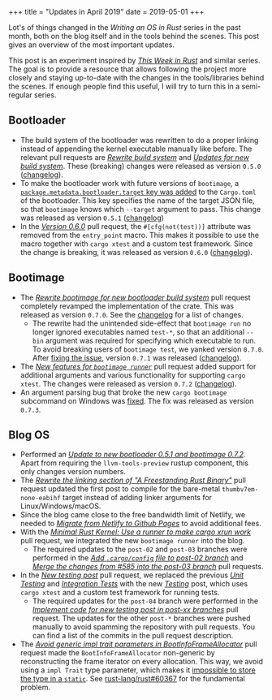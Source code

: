 +++
title = "Updates in April 2019"
date = 2019-05-01
+++

Lot's of things changed in the _Writing an OS in Rust_ series in the past month, both on the blog itself and in the tools behind the scenes. This post gives an overview of the most important updates.

This post is an experiment inspired by [_This Week in Rust_] and similar series. The goal is to provide a resource that allows following the project more closely and staying up-to-date with the changes in the tools/libraries behind the scenes. If enough people find this useful, I will try to turn this in a semi-regular series.

[_This Week in Rust_]: https://this-week-in-rust.org/

## Bootloader

- The build system of the bootloader was rewritten to do a proper linking instead of appending the kernel executable manually like before. The relevant pull requests are [_Rewrite build system_](https://github.com/rust-osdev/bootloader/pull/51) and [_Updates for new build system_](https://github.com/rust-osdev/bootloader/pull/53). These (breaking) changes were released as version `0.5.0` ([changelog](https://github.com/rust-osdev/bootloader/blob/master/Changelog.md#050)).
- To make the bootloader work with future versions of `bootimage`, a [`package.metadata.bootloader.target` key was added](https://github.com/rust-osdev/bootloader/commit/33b8ce6059e90485c56883b23d4834d06ddfd517) to the `Cargo.toml` of the bootloader. This key specifies the name of the target JSON file, so that `bootimage` knows which `--target` argument to pass. This change was released as version `0.5.1` ([changelog](https://github.com/rust-osdev/bootloader/blob/master/Changelog.md#051))
- In the [_Version 0.6.0_](https://github.com/rust-osdev/bootloader/pull/55) pull request, the `#[cfg(not(test))]` attribute was removed from the `entry_point` macro. This makes it possible to use the macro together with `cargo xtest` and a custom test framework. Since the change is breaking, it was released as version `0.6.0` ([changelog](https://github.com/rust-osdev/bootloader/blob/master/Changelog.md#060)).

## Bootimage

- The [_Rewrite bootimage for new bootloader build system_](https://github.com/rust-osdev/bootimage/pull/34) pull request completely revamped the implementation of the crate. This was released as version `0.7.0`. See the [changelog](https://github.com/rust-osdev/bootimage/blob/master/Changelog.md#070) for a list of changes.
    - The rewrite had the unintended side-effect that `bootimage run` no longer ignored executables named `test-*`, so that an additional `--bin` argument was required for specifying which executable to run. To avoid breaking users of `bootimage test`, we yanked version `0.7.0`. After [fixing the issue](https://github.com/rust-osdev/bootimage/commit/8746c15bf326cf8438a4e64ffdda332fbe59e30d), version `0.7.1` was released ([changelog](https://github.com/rust-osdev/bootimage/blob/master/Changelog.md#071)).
- The [_New features for `bootimage runner`_](https://github.com/rust-osdev/bootimage/pull/36) pull request added support for additional arguments and various functionality for supporting `cargo xtest`. The changes were released as version `0.7.2` ([changelog](https://github.com/rust-osdev/bootimage/blob/master/Changelog.md#072)).
- An argument parsing bug that broke the new `cargo bootimage` subcommand on Windows was [fixed](https://github.com/rust-osdev/bootimage/commit/101eb43de403fd9f3cb3f044e2c263356d2c179a). The fix was released as version `0.7.3`.

## Blog OS

- Performed an [_Update to new bootloader 0.5.1 and bootimage 0.7.2_](https://github.com/phil-opp/blog_os/pull/575). Apart from requiring the `llvm-tools-preview` rustup component, this only changes version numbers.
- The [_Rewrite the linking section of "A Freestanding Rust Binary"_](https://github.com/phil-opp/blog_os/pull/577) pull request updated the first post to compile for the bare-metal `thumbv7em-none-eabihf` target instead of adding linker arguments for Linux/Windows/macOS.
- Since the blog came close to the free bandwidth limit of Netlify, we needed to [_Migrate from Netlify to Github Pages_](https://github.com/phil-opp/blog_os/pull/579) to avoid additional fees.
- With the [_Minimal Rust Kernel: Use a runner to make cargo xrun work_](https://github.com/phil-opp/blog_os/pull/582) pull request, we integrated the new `bootimage runner` into the blog.
    - The required updates to the `post-02` and `post-03` branches were performed in the [_Add `.cargo/config` file to post-02 branch_](https://github.com/phil-opp/blog_os/pull/585) and [_Merge the changes from #585 into the post-03 branch_](https://github.com/phil-opp/blog_os/pull/586) pull requests.
- In the [_New testing post_](https://github.com/phil-opp/blog_os/pull/584) pull request, we replaced the previous [_Unit Testing_](https://os.phil-opp.com/unit-testing/) and [_Integration Tests_](https://os.phil-opp.com/integration-tests/) with the new [_Testing_](https://os.phil-opp.com/testing/) post, which uses `cargo xtest` and a custom test framework for running tests.
    - The required updates for the `post-04` branch were performed in the [_Implement code for new testing post in post-xx branches_](https://github.com/phil-opp/blog_os/pull/587) pull request. The updates for the other `post-*` branches were pushed manually to avoid spamming the repository with pull requests. You can find a list of the commits in the pull request description.
- The [_Avoid generic impl trait parameters in BootInfoFrameAllocator_](https://github.com/phil-opp/blog_os/pull/595) pull request made the `BootInfoFrameAllocator` non-generic by reconstructing the frame iterator on every allocation. This way, we avoid using a `impl Trait` type parameter, which makes it [impossible to store the type in a `static`](https://github.com/phil-opp/blog_os/issues/593). See [rust-lang/rust#60367](https://github.com/rust-lang/rust/issues/60367) for the fundamental problem.
